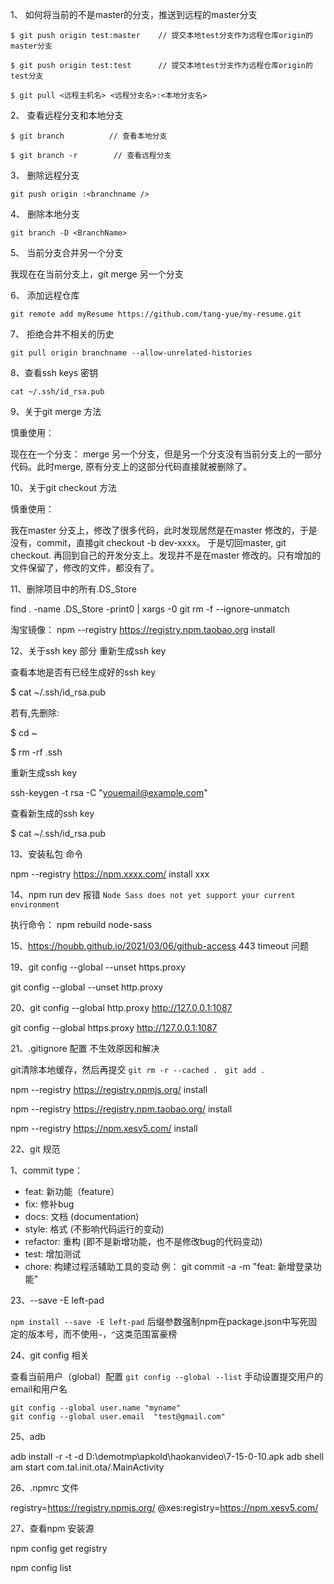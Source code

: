 1、 如何将当前的不是master的分支，推送到远程的master分支

```
$ git push origin test:master    // 提交本地test分支作为远程仓库origin的master分支

$ git push origin test:test      // 提交本地test分支作为远程仓库origin的test分支

$ git pull <远程主机名> <远程分支名>:<本地分支名>
```

2、 查看远程分支和本地分支

```
$ git branch          // 查看本地分支

$ git branch -r        // 查看远程分支
```
3、 删除远程分支

```
git push origin :<branchname />
```

4、 删除本地分支

`git branch -D <BranchName>`

5、  当前分支合并另一个分支

我现在在当前分支上，git merge 另一个分支

6、 添加远程仓库

`git remote add myResume https://github.com/tang-yue/my-resume.git`

7、 拒绝合并不相关的历史

`git pull origin branchname --allow-unrelated-histories`

8、查看ssh keys 密钥

`cat ~/.ssh/id_rsa.pub`

9、关于git merge 方法

慎重使用：

现在在一个分支： merge 另一个分支，但是另一个分支没有当前分支上的一部分代码。此时merge, 原有分支上的这部分代码直接就被删除了。

10、关于git checkout 方法

慎重使用：

我在master 分支上，修改了很多代码，此时发现居然是在master 修改的，于是没有，commit，直接git checkout -b dev-xxxx。
于是切回master, git checkout. 再回到自己的开发分支上。发现并不是在master 修改的。只有增加的文件保留了，修改的文件，都没有了。


11、删除项目中的所有.DS_Store

find . -name .DS_Store -print0 | xargs -0 git rm -f --ignore-unmatch


淘宝镜像： npm --registry https://registry.npm.taobao.org install

12、关于ssh key 部分  重新生成ssh key

查看本地是否有已经生成好的ssh key

$ cat ~/.ssh/id_rsa.pub

若有,先删除:

$ cd ~

$ rm -rf .ssh

重新生成ssh key

ssh-keygen -t rsa -C "youemail@example.com"

查看新生成的ssh key

$ cat ~/.ssh/id_rsa.pub

13、安装私包 命令


npm --registry https://npm.xxxx.com/ install xxx

14、npm run dev 报错 `Node Sass does not yet support your current environment`

执行命令： npm rebuild node-sass

15、https://houbb.github.io/2021/03/06/github-access  443 timeout 问题

19、git config --global --unset https.proxy

git config --global --unset http.proxy

20、git config --global http.proxy http://127.0.0.1:1087

git config --global https.proxy http://127.0.0.1:1087

21、.gitignore 配置 不生效原因和解决

git清除本地缓存，然后再提交 `git rm -r --cached . ` `git add .`  

npm --registry https://registry.npmjs.org/ install

npm --registry https://registry.npm.taobao.org/ install

npm --registry https://npm.xesv5.com/ install 

22、git 规范

1、commit
type：
- feat: 新功能（feature）
- fix: 修补bug
- docs: 文档 (documentation)
- style: 格式 (不影响代码运行的变动)
- refactor: 重构 (即不是新增功能，也不是修改bug的代码变动)
- test: 增加测试
- chore: 构建过程活辅助工具的变动
例：
git commit -a -m "feat: 新增登录功能"

23、--save -E left-pad

`npm install --save -E left-pad` 后缀参数强制npm在package.json中写死固定的版本号，而不使用`~`，`^`这类范围富豪榜

24、git config 相关

查看当前用户（global）配置 `git config --global --list`
手动设置提交用户的email和用户名
```
git config --global user.name "myname"
git config --global user.email  "test@gmail.com"
```

25、adb

adb install -r -t -d D:\demotmp\apkold\haokanvideo\7-15-0-10.apk
adb shell am start com.tal.init.ota/.MainActivity

26、.npmrc 文件

registry=https://registry.npmjs.org/
@xes:registry=https://npm.xesv5.com/

27、查看npm 安装源

npm config get registry

npm config list

